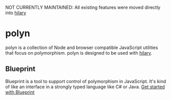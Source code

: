 NOT CURRENTLY MAINTAINED: All existing features were moved directly into [hilary](https://github.com/losandes/hilaryjs)

# polyn
polyn is a collection of Node and browser compatible JavaScript utilities that focus on polymorphism. polyn is designed to be used with [hilary](https://github.com/Acatar/hilaryjs).

## Blueprint
Blueprint is a tool to support control of polymorphism in JavaScript. It's kind of like an interface in a strongly typed language like C# or Java. [Get started with Blueprint](https://github.com/losandes/polyn/blob/master/docs/blueprint.md)
